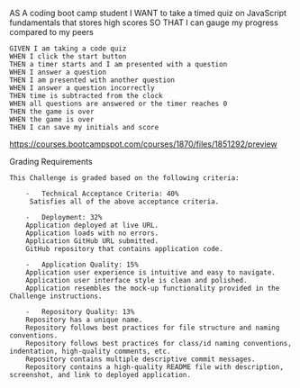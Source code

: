 AS A coding boot camp student
I WANT to take a timed quiz on JavaScript fundamentals that stores high scores
SO THAT I can gauge my progress compared to my peers

    GIVEN I am taking a code quiz
    WHEN I click the start button
    THEN a timer starts and I am presented with a question
    WHEN I answer a question
    THEN I am presented with another question
    WHEN I answer a question incorrectly
    THEN time is subtracted from the clock
    WHEN all questions are answered or the timer reaches 0
    THEN the game is over
    WHEN the game is over
    THEN I can save my initials and score

https://courses.bootcampspot.com/courses/1870/files/1851292/preview

Grading Requirements

    This Challenge is graded based on the following criteria:

        -   Technical Acceptance Criteria: 40%
         Satisfies all of the above acceptance criteria.

        -   Deployment: 32%
        Application deployed at live URL.
        Application loads with no errors.
        Application GitHub URL submitted.
        GitHub repository that contains application code.

        -   Application Quality: 15%
        Application user experience is intuitive and easy to navigate.
        Application user interface style is clean and polished.
        Application resembles the mock-up functionality provided in the Challenge instructions.

        -   Repository Quality: 13%
        Repository has a unique name.
        Repository follows best practices for file structure and naming conventions.
        Repository follows best practices for class/id naming conventions, indentation, high-quality comments, etc.
        Repository contains multiple descriptive commit messages.
        Repository contains a high-quality README file with description, screenshot, and link to deployed application.
